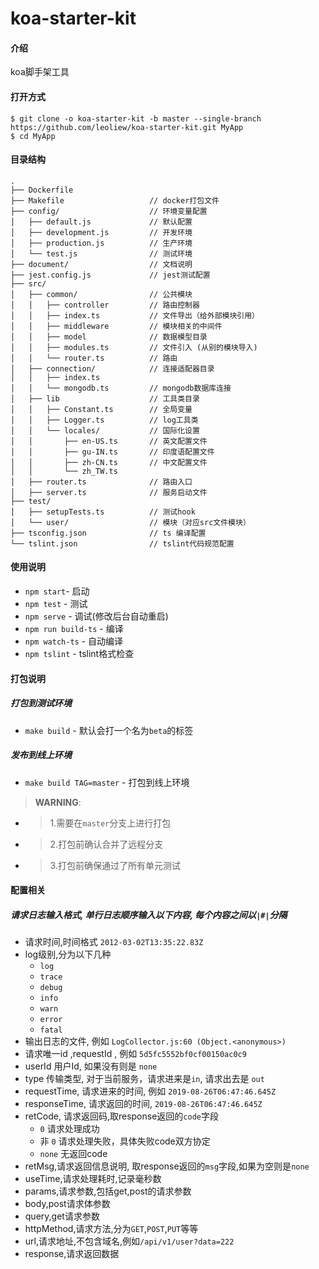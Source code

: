 # koa-starter-kit

#### 介绍
koa脚手架工具

#### 打开方式
```
$ git clone -o koa-starter-kit -b master --single-branch https://github.com/leoliew/koa-starter-kit.git MyApp
$ cd MyApp
```

#### 目录结构
```
.
├── Dockerfile                 
├── Makefile                   // docker打包文件
├── config/                    // 环境变量配置             
│   ├── default.js             // 默认配置
│   ├── development.js         // 开发环境
│   ├── production.js          // 生产环境
│   └── test.js                // 测试环境
├── document/                  // 文档说明
├── jest.config.js             // jest测试配置
├── src/                       
│   ├── common/                // 公共模块
│   │   ├── controller         // 路由控制器
│   │   ├── index.ts           // 文件导出（给外部模块引用）
│   │   ├── middleware         // 模块相关的中间件
│   │   ├── model              // 数据模型目录
│   │   ├── modules.ts         // 文件引入 (从别的模块导入)
│   │   └── router.ts          // 路由
│   ├── connection/            // 连接适配器目录
│   │   ├── index.ts           
│   │   └── mongodb.ts         // mongodb数据库连接
│   ├── lib                    // 工具类目录
│   │   ├── Constant.ts        // 全局变量
│   │   ├── Logger.ts          // log工具类
│   │   └── locales/           // 国际化设置
│   │       ├── en-US.ts       // 英文配置文件
│   │       ├── gu-IN.ts       // 印度语配置文件
│   │       ├── zh-CN.ts       // 中文配置文件
│   │       └── zh_TW.ts
│   ├── router.ts              // 路由入口
│   ├── server.ts              // 服务启动文件
├── test/                      
│   ├── setupTests.ts          // 测试hook
│   └── user/                  // 模块（对应src文件模块）
├── tsconfig.json              // ts 编译配置
└── tslint.json                // tslint代码规范配置
```

#### 使用说明

- `npm start`- 启动
- `npm test` - 测试
- `npm serve` - 调试(修改后台自动重启)
- `npm run build-ts` - 编译 
- `npm watch-ts` - 自动编译 
- `npm tslint` - tslint格式检查 

#### 打包说明

##### 打包到测试环境
- `make build` - 默认会打一个名为`beta`的标签

##### 发布到线上环境
- `make build TAG=master` - 打包到线上环境
> **WARNING**: 
- >1.需要在`master`分支上进行打包
- >2.打包前确认合并了远程分支
- >3.打包前确保通过了所有单元测试

#### 配置相关

##### 请求日志输入格式, 单行日志顺序输入以下内容, 每个内容之间以`|#|`分隔
- 请求时间,时间格式 `2012-03-02T13:35:22.83Z`
- log级别,分为以下几种
    - `log`
    - `trace`
    - `debug`
    - `info`
    - `warn`
    - `error`
    - `fatal`
- 输出日志的文件, 例如 `LogCollector.js:60 (Object.<anonymous>)`
- 请求唯一id ,requestId , 例如 `5d5fc5552bf0cf00150ac0c9`
- userId 用户Id, 如果没有则是 `none`
- type 传输类型, 对于当前服务，请求进来是`in`, 请求出去是 `out`
- requestTime, 请求进来的时间, 例如 `2019-08-26T06:47:46.645Z`
- responseTime, 请求返回的时间, `2019-08-26T06:47:46.645Z`
- retCode, 请求返回码,取response返回的`code`字段
    - `0` 请求处理成功
    - 非 `0`  请求处理失败，具体失败code双方协定
    - `none` 无返回code 
- retMsg,请求返回信息说明, 取response返回的`msg`字段,如果为空则是`none`
- useTime,请求处理耗时,记录毫秒数
- params,请求参数,包括get,post的请求参数
- body,post请求体参数
- query,get请求参数
- httpMethod,请求方法,分为`GET`,`POST`,`PUT`等等
- url,请求地址,不包含域名,例如`/api/v1/user?data=222`
- response,请求返回数据
